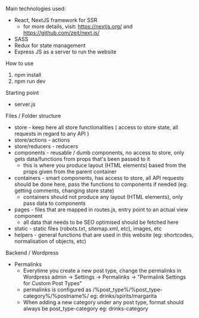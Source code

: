 Main technologies used:
- React, NextJS framework for SSR
	- for more details, visit: https://nextjs.org/ and https://github.com/zeit/next.js/
- SASS
- Redux for state management
- Express JS as a server to run the website

How to use
1. npm install
2. npm run dev

Starting point
- server.js

Files / Folder structure
- store - keep here all store functionalities ( access to store state, all requests in regard to any API )
- store/actions - actions
- store/reducers - reducers
- components - reusable / dumb components, no access to store, only gets data/functions from props that's been passed to it
	- this is where you produce layout (HTML elements) based from the props given from the parent container
- containers - smart components, has access to store, all API requests should be done here, pass the functions to components if needed (eg: getting comments, changing store state)
	- containers should not produce any layout (HTML elements), only pass data to components
- pages - files that are mapped in routes.js, entry point to an actual view component
	- all data that needs to be SEO optimised should be fetched here
- static - static files (robots.txt, sitemap.xml, etc), images, etc
- helpers - general functions that are used in this website (eg: shortcodes, normalisation of objects, etc)

Backend / Wordpress
- Permalinks
	- Everytime you create a new post type, change the permalinks in Wordpress admin -> Settings -> Permalinks -> "Permalink Settings for Custom Post Types"
	- permalinks is configured as /%post_type%/%post_type-category%/%postname%/ eg: drinks/spirits/margarita
	- When adding a new category under any post type, format should always be post_type-category eg: drinks-category